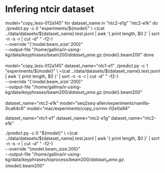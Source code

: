 # Infering ntcir dataset

model="copy_less-012a145"
for dataset_name in "ntc2-e1g" "ntc2-e1k"
do
	./predict.py -c 0 "experiments/${model}" \
		<(cat ../data/datasets/${dataset_name}.test.jsonl | awk '{ print length, $0 }' | sort -n -s -r | cut -d" " -f2-) \
		--override "{'model.beam_size':200}" \
		--output-file "/home/gallina/ir-using-kg/data/keyphrases/beam200/${dataset_name}.gz.${model}.beam200"
done

model="copy_less-012a145"
dataset_name="ntc1-e1"
./predict.py -c 1 "experiments/${model}" \
	<(cat ../data/datasets/${dataset_name}.test.jsonl | awk '{ print length, $0 }' | sort -n -s -r | cut -d" " -f2-) \
	--override "{'model.beam_size':200}" \
	--output-file "/home/gallina/ir-using-kg/data/keyphrases/beam200/${dataset_name}.gz.${model}.beam200"


dataset_name="ntc2-e1k"
model="seq2seq-allen/experiments/vanilla-0ca64c6"
model="mac/experiments/copy_corrnn-02e0a94"

dataset_name="ntc1-e1"
dataset_name="ntc2-e1g"
dataset_name="ntc2-e1k"



./predict.py -c 0 "${model}" \
	<(cat ../data/datasets/${dataset_name}.test.jsonl | awk '{ print length, $0 }' | sort -n -s -r | cut -d" " -f2-) \
	--override "{model.beam_size:200}" \
	--output-file "/home/gallina/ir-using-kg/data/keyphrases/toprocess/beam200/${dataset_name}.gz.${model}.beam200"